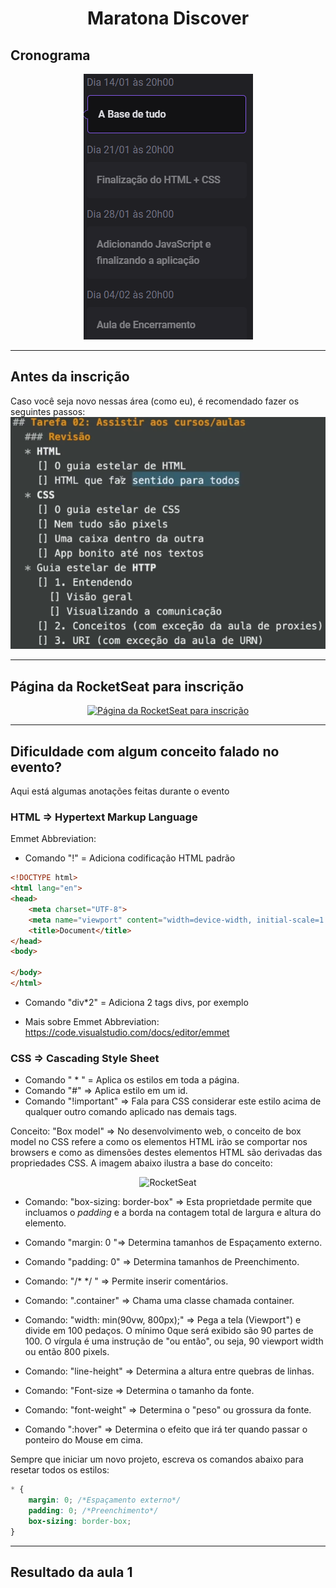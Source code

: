 <h1 align="center">Maratona Discover</h3>

<h2 align="left">Cronograma</h2>
<div align="center">
    <img 
        src="https://github.com/ImGabreuw/Maratona-Discover/blob/master/cronograma/cronogramaPNG.PNG" 
        alt="Cronograma"
    >
</div>

---

<h2 align="left">Antes da inscrição</h3>
Caso você seja novo nessas área (como eu), é recomendado fazer os seguintes passos:
<a href="https://app.rocketseat.com.br/discover/courses">
    <img 
        src="https://github.com/ImGabreuw/Maratona-Discover/blob/master/Anotacoes/tarefa.PNG" 
        alt="Página da RocketSeat para visualizar os cursos disponíveis"
        title="Clique aqui para visualizar os cursos"
    >
</a>

---

<h2 align="left">Página da RocketSeat para inscrição</h3>
<div align="center">
    <a href="https://maratonadiscover.rocketseat.com.br/inscricao">
        <img 
            src="https://maratonadiscover.rocketseat.com.br/_next/image?url=%2Fimages%2FillustrationEvolve.png&w=640&q=75" 
            alt="Página da RocketSeat para inscrição" 
            title="Clique aqui para fazer sua inscrição"
            width="500px">
    </a>
</div>

---

<h2 align="left">Dificuldade com algum conceito falado no evento?</h2>
Aqui está algumas anotações feitas durante o evento

<h3>HTML ⇒ Hypertext Markup Language</h1>

Emmet Abbreviation:

- Comando "!" = Adiciona codificação HTML padrão
```html
<!DOCTYPE html>
<html lang="en">
<head>
    <meta charset="UTF-8">
    <meta name="viewport" content="width=device-width, initial-scale=1.0">
    <title>Document</title>
</head>
<body>
    
</body>
</html>
```

- Comando "div*2" = Adiciona 2 tags divs, por exemplo

- Mais sobre Emmet Abbreviation: https://code.visualstudio.com/docs/editor/emmet

<h3>CSS ⇒ Cascading Style Sheet</h1>

- Comando " * " = Aplica os estilos em toda a página.
- Comando "#" ⇒ Aplica estilo em um id.
- Comando "!important" ⇒ Fala para CSS considerar este estilo acima de qualquer outro comando aplicado nas demais tags.

Conceito: "Box model" ⇒ No desenvolvimento web, o conceito de box model no CSS refere a como os elementos HTML irão se comportar nos browsers e como as dimensões destes elementos HTML são derivadas das propriedades CSS. A imagem abaixo ilustra a base do conceito:

<div align="center">
    <img alt="RocketSeat" 
        title="Developer" 
        src="https://s3.us-west-2.amazonaws.com/secure.notion-static.com/4a1a0ce8-b617-4717-8cad-20c9bbe57e9a/Boxmodell-detail.png?X-Amz-Algorithm=AWS4-HMAC-SHA256&X-Amz-Credential=AKIAT73L2G45O3KS52Y5%2F20210118%2Fus-west-2%2Fs3%2Faws4_request&X-Amz-Date=20210118T102704Z&X-Amz-Expires=86400&X-Amz-Signature=fbdc0c6426524e8e3b0766e784b1fa56e104b23bca02b19bad14bec122976045&X-Amz-SignedHeaders=host&response-content-disposition=filename%20%3D%22Boxmodell-detail.png%22" 
        width="400px" 
    />
</div>

- Comando: "box-sizing: border-box" ⇒ Esta proprietdade permite que incluamos o *padding* e a borda na contagem total de largura e altura do elemento.
- Comando "margin: 0 "⇒  Determina tamanhos de Espaçamento externo.
- Comando "padding: 0" ⇒ Determina tamanhos de Preenchimento.

- Comando: "/* */ " ⇒ Permite inserir comentários.
- Comando: ".container" ⇒ Chama uma classe chamada container.
- Comando: "width: min(90vw, 800px);" ⇒ Pega a tela (Viewport") e divide em 100 pedaços. O mínimo 0que será exibido são 90 partes de 100. O vírgula é uma instrução de "ou então", ou seja, 90 viewport width ou então 800 pixels.
- Comando: "line-height" ⇒ Determina a altura entre quebras de linhas.
- Comando: "Font-size ⇒ Determina o tamanho da fonte.
- Comando: "font-weight" ⇒ Determina o "peso" ou grossura da fonte.
- Comando ":hover" ⇒ Determina o efeito que irá ter quando passar o ponteiro do Mouse em cima.

Sempre que iniciar um novo projeto, escreva os comandos abaixo para resetar todos os estilos:

```css
* {
    margin: 0; /*Espaçamento externo*/
    padding: 0; /*Preenchimento*/
    box-sizing: border-box;
}
```

---

<h2 align="left">Resultado da aula 1</h2>
